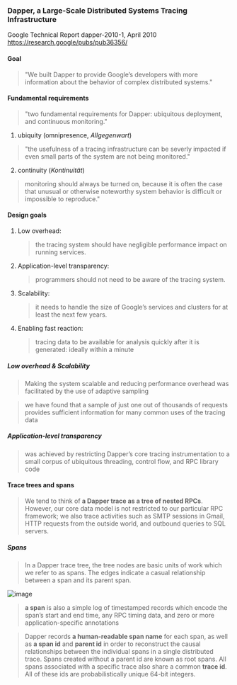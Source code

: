 ###  Dapper, a Large-Scale Distributed Systems Tracing Infrastructure
Google Technical Report dapper-2010-1, April 2010
https://research.google/pubs/pub36356/

#### Goal
> "We built Dapper to provide Google’s developers with more information about the behavior of complex distributed systems."

#### Fundamental requirements
> "two fundamental requirements for Dapper: ubiquitous deployment, and continuous monitoring."

1. ubiquity (omnipresence, *Allgegenwart*)
> "the usefulness of a tracing infrastructure can be severly impacted if even small parts of the system are not being monitored."
2. continuity (*Kontinuität*)
> monitoring should always be turned on, because it is often the case that unusual or otherwise noteworthy system behavior is difficult or impossible to reproduce."

#### Design goals
1. Low overhead: 
   > the tracing system should have negligible performance impact on running services.
2. Application-level transparency: 
   > programmers should not need to be aware of the tracing system.
3. Scalability:
   > it needs to handle the size of Google’s services and clusters for at least the next few years.
4. Enabling fast reaction:
   > tracing data to be available for analysis quickly after it is generated: ideally within a minute

##### Low overhead & Scalability
> Making the system scalable and reducing performance overhead was facilitated by the use of adaptive sampling

> we have found that a sample of just one out of thousands of requests provides sufficient information for many common uses of the tracing data

##### Application-level transparency
> was achieved by restricting Dapper’s core tracing instrumentation to a small corpus of ubiquitous threading, control flow, and RPC library code


#### Trace trees and spans
> We tend to think of **a Dapper trace as a tree of nested RPCs**. However, our core data model is not restricted to our particular RPC framework; we also trace activities such as SMTP sessions in Gmail, HTTP requests from the outside world, and outbound queries to SQL servers.

##### Spans
> In a Dapper trace tree, the tree nodes are basic units of work which we refer to as spans. The edges indicate a casual relationship between a span and its parent span.

![image](https://user-images.githubusercontent.com/6499023/121695074-02423f80-cacb-11eb-92a1-22e6e77c9f00.png)

> **a span** is also a simple log of timestamped records which encode the span’s start and end time, any RPC timing data, and zero or more application-specific annotations

> Dapper records **a human-readable span name** for each span, as well as **a span id** and **parent id** in order to reconstruct the causal relationships between the individual spans in a single distributed trace. Spans created without a parent id are known as root spans. All spans associated with a specific trace also share a common **trace id**. All of these ids are probabilistically unique 64-bit integers.
